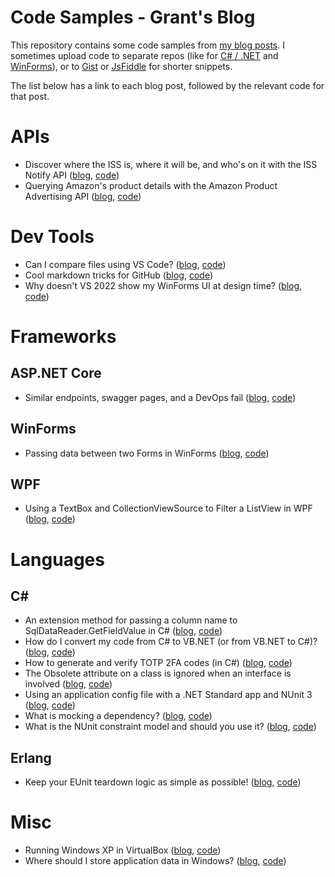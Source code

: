 # Code Samples - Grant's Blog

This repository contains some code samples from [my blog posts](https://grantwinney.com). I sometimes upload code to separate repos (like for [C# / .NET](https://github.com/grantwinney/CSharpDotNetExamples) and [WinForms](https://github.com/grantwinney/Surviving-WinForms)), or to [Gist](https://gist.github.com/grantwinney) or [JsFiddle](https://jsfiddle.net/user/grantwinney/fiddles/) for shorter snippets.

The list below has a link to each blog post, followed by the relevant code for that post.

# APIs

* Discover where the ISS is, where it will be, and who's on it with the ISS Notify API ([blog](https://grantwinney.com/day-11-iss-notify-api/), [code](https://github.com/grantwinney/BlogCodeSamples/tree/master/APIs/IssNotifyApiWrapper))
* Querying Amazon's product details with the Amazon Product Advertising API ([blog](https://grantwinney.com/querying-amazon-product-details-with-the-amazon-product-advertising-api/), [code](https://github.com/grantwinney/BlogCodeSamples/tree/master/APIs/AmazonProductAdvertisingApiBlogPost))

# Dev Tools

* Can I compare files using VS Code? ([blog](https://grantwinney.com/how-to-compare-files-using-vs-code/), [code](https://github.com/grantwinney/BlogCodeSamples/tree/master/DevTools/CompareInVSCode))
* Cool markdown tricks for GitHub ([blog](https://grantwinney.com/cool-markdown-tricks-for-github/), [code](https://github.com/grantwinney/BlogCodeSamples/tree/master/DevTools/GitHubTipsTricks))
* Why doesn't VS 2022 show my WinForms UI at design time? ([blog](http://grantwinney.com/why-doesnt-vs2022-show-my-winforms-ui/), [code](https://github.com/grantwinney/BlogCodeSamples/tree/master/DevTools/WinFormsDesignerInVS2022))

# Frameworks

## ASP.NET Core

* Similar endpoints, swagger pages, and a DevOps fail ([blog](https://grantwinney.com/similar-endpoints-swagger-pages-and-a-devops-fail), [code](https://github.com/grantwinney/BlogCodeSamples/tree/master/Frameworks/AspNetCore/MinimalAPIWithSimilarEndpoints))

## WinForms

* Passing data between two Forms in WinForms ([blog](https://grantwinney.com/passing-data-between-two-forms-in-winforms/), [code](https://github.com/grantwinney/BlogCodeSamples/tree/master/Frameworks/WinForms/PassingDataBetweenForms))

## WPF

* Using a TextBox and CollectionViewSource to Filter a ListView in WPF ([blog](https://grantwinney.com/using-a-textbox-and-collectionviewsource-to-filter-a-listview-in-wpf/), [code](https://github.com/grantwinney/BlogCodeSamples/tree/master/Frameworks/WPF/CollectionViewSourceSample))

# Languages

## C#

* An extension method for passing a column name to SqlDataReader.GetFieldValue in C# ([blog](https://grantwinney.com/an-extension-method-for-passing-a-column-name-to-sqldatareader-getfieldvalue-in-c/), [code](https://github.com/grantwinney/BlogCodeSamples/tree/master/Languages/CSharp/SqlDataReaderGetFieldValueByName))
* How do I convert my code from C# to VB.NET (or from VB.NET to C#)? ([blog](https://grantwinney.com/how-do-i-convert-my-code-from-c-to-vb-net-or-vice-versa/), [code](https://github.com/grantwinney/BlogCodeSamples/tree/master/CSharpAndVbNetTogether))
* How to generate and verify TOTP 2FA codes (in C#) ([blog](https://grantwinney.com/a-sample-csharp-app-for-generating-and-verifying-totp-2fa-codes/), [code](https://github.com/grantwinney/BlogCodeSamples/tree/master/Languages/CSharp/2FAQrCode))
* The Obsolete attribute on a class is ignored when an interface is involved ([blog](https://grantwinney.com/the-effect-of-the-obsolete-attribute-on-a-class-is-ignored-when-theres-an-interface-involved/), [code](https://github.com/grantwinney/BlogCodeSamples/tree/master/Languages/CSharp/ObsoleteAttributeOnInterfaces))
* Using an application config file with a .NET Standard app and NUnit 3 ([blog](https://grantwinney.com/how-to-use-an-app-config-file-with-a-net-standard-app-and-nunit-3/), [code](https://github.com/grantwinney/BlogCodeSamples/tree/master/Languages/CSharp/ReadingConfigFile))
* What is mocking a dependency? ([blog](https://grantwinney.com/what-is-mocking-a-dependency/), [code](https://github.com/grantwinney/BlogCodeSamples/tree/master/Languages/CSharp/MockingDependencies))
* What is the NUnit constraint model and should you use it? ([blog](https://grantwinney.com/5-reasons-to-use-nunits-constraint-model), [code](https://github.com/grantwinney/BlogCodeSamples/tree/master/Languages/CSharp/NUnitConstraintModel))

## Erlang

* Keep your EUnit teardown logic as simple as possible! ([blog](https://grantwinney.com/keep-your-eunit-teardown-logic-as-simple/), [code](https://github.com/grantwinney/BlogCodeSamples/tree/master/Languages/Erlang/MeckTeardownTest))

# Misc

* Running Windows XP in VirtualBox ([blog](https://grantwinney.com/running-windows-xp-in-virtualbox/), [code](https://github.com/grantwinney/BlogCodeSamples/tree/master/Misc/WindowsXPVisualStudio))
* Where should I store application data in Windows? ([blog](https://grantwinney.com/where-should-i-store-app-data-in-windows/), [code](https://github.com/grantwinney/BlogCodeSamples/tree/master/Misc/GetKnownFolders))
